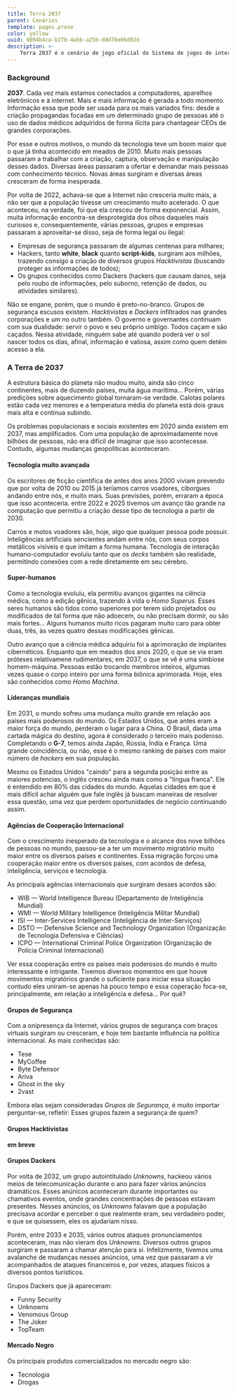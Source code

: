 ```yaml
---
title: Terra 2037
parent: Cenários
template: pages.prose
color: yellow
uuid: d894b4ca-b27b-4abb-a25b-ddd76e06d83d
description: >-
    Terra 2037 é o cenário de jogo oficial do Sistema de jogos de interpretação (RPG), Alter Ego.
---
```


### Background

**2037**. Cada vez mais estamos conectados a computadores, aparelhos eletrônicos e à internet. Mais e mais informação é gerada a todo momento. Informação essa que pode ser usada para os mais variados fins: desde a criação propagandas focadas em um determinado grupo de pessoas até o uso de dados médicos adquiridos de forma ilícita para chantagear CEOs de grandes corporações.

Por esse e outros motivos, o mundo da tecnologia teve um boom maior que o que já tinha acontecido em meados de 2010. Muito mais pessoas passaram a trabalhar com a criação, captura, observação e manipulação desses dados. Diversas áreas passaram a ofertar e demandar mais pessoas com conhecimento técnico. Novas áreas surgiram e diversas áreas cresceram de forma inesperada.

Por volta de 2022, achava-se que a Internet não cresceria muito mais, a não ser que a população tivesse um crescimento muito acelerado. O que aconteceu, na verdade, foi que ela cresceu de forma exponencial. Assim, muita informação encontra-se desprotegida dos olhos daqueles mais curiosos e, consequentemente, várias pessoas, grupos e empresas passaram a aproveitar-se disso, seja de forma legal ou ilegal:

- Empresas de segurança passaram de algumas centenas para milhares;
- Hackers, tanto **white**, **black** quanto **script-kids**, surgiram aos milhões, trazendo consigo a criação de diversos grupos *Hacktivistas* (buscando proteger as informações de todos);
- Os grupos conhecidos como Dackers (hackers que causam danos, seja pelo roubo de informações, pelo suborno, retenção de dados, ou atividades similares).

Não se engane, porém, que o mundo é preto-no-branco. Grupos de segurança escusos existem. *Hacktivistas* e *Dackers* infiltrados nas grandes corporações e um no outro também. O governo e governantes continuam com sua dualidade: servir o povo e seu próprio umbigo. Todos caçam e são caçados. Nessa atividade, ninguém sabe até quando poderá ver o sol nascer todos os dias, afinal, informação é valiosa, assim como quem detém acesso a ela.

### A Terra de 2037

A estrutura básica do planeta não mudou muito, ainda são cinco continentes, mais de duzendo países, muita água marítima... Porém, várias predições sobre aquecimento global tornaram-se verdade. Calotas polares estão cada vez menores e a temperatura média do planeta está dois graus mais alta e continua subindo.

Os problemas populacionais e sociais existentes em 2020 ainda existem em 2037, mas amplificados. Com uma população de aproximadamente nove bilhões de pessoas, não era difícil de imaginar que isso acontecesse. Contudo, algumas mudanças geopolíticas aconteceram.

#### Tecnologia muito avançada

Os escritores de ficção científica de antes dos anos 2000 viviam prevendo que por volta de 2010 ou 2015 já teríamos carros voadores, ciborgues andando entre nós, e muito mais. Suas previsões, porém, erraram a época que isso aconteceria. entre 2022 e 2025 tivemos um avanço tão grande na computação que permitiu a criação desse tipo de tecnologia a partir de 2030.

Carros e motos voadores são, hoje, algo que qualquer pessoa pode possuir. Inteligências artificiais sencientes andam entre nós, com seus corpos metálicos visíveis e que imitam a forma humana. Tecnologia de interação humano-computador evoluiu tanto que os _decks_ também são realidade, permitindo conexões com a rede diretamente em seu cérebro.

#### Super-humanos

Como a tecnologia evoluiu, ela permitiu avanços gigantes na ciência médica, como a edição gênica, trazendo à vida o _Homo Superus_. Esses seres humanos são tidos como superiores por terem sido projetados ou modificados de tal forma que não adoecem, ou não precisam dormir, ou são mais fortes... Alguns humanos muito ricos pagaram muito caro para obter duas, três, às vezes quatro dessas modificações gênicas.

Outro avanço que a ciência médica adquiriu foi a aprimoração de implantes cibernéticos. Enquanto que em meados dos anos 2020, o que se via eram próteses relativamene rudimentares; em 2037, o que se vê é uma simbiose homem-máquina. Pessoas estão trocando membros inteiros, algumas vezes quase o corpo inteiro por uma forma biônica aprimorada. Hoje, eles são conhecidos como _Homo Machina_.

#### Lideranças mundiais

Em 2031, o mundo sofreu uma mudança muito grande em relação aos países mais poderosos do mundo. Os Estados Unidos, que antes eram a maior força do mundo, perderam o lugar para a China. O Brasil, dada uma cartada mágica do destino, agora é considerado o terceiro mais poderoso. Completando o **G-7**, temos ainda Japão, Rússia, Índia e França. Uma grande coincidência, ou não, esse é o mesmo ranking de países com maior número de _hackers_ em sua população.

Mesmo os Estados Unidos "caindo" para a segunda posição entre as maiores potencias, o inglês cresceu ainda mais como a "língua franca". Ele é entendido em 80% das cidades do mundo. Aquelas cidades em que é mais difícil achar alguém que fale inglês já buscam maneiras de resolver essa questão, uma vez que perdem oportunidades de negócio continuando assim.

#### Agências de Cooperação Internacional

Com o crescimento inesperado da tecnologia e o alcance dos nove bilhões de pessoas no mundo, passou-se a ter um movimento migratório muito maior entre os diversos países e continentes. Essa migração forçou uma cooperação maior entre os diversos países, com acordos de defesa, inteligência, serviços e tecnologia.

As principais agências internacionais que surgiram desses acordos são:

- WIB — World Intelligence Bureau (Departamento de Inteligência Mundial)
- WMI — World Military Intelligence (Inteligência Militar Mundial)
- ISI — Inter-Services Intelligence (Inteligência de Inter-Serviços)
- DSTO — Defensive Science and Technology Organization (Organização de Tecnologia Defensiva e Ciências)
- ICPO — International Criminal Police Organization (Organização de Polícia Criminal Internacional)

Ver essa cooperação entre os países mais poderosos do mundo é muito interessante e intrigante. Tivemos diversos momentos em que houve movimentos migratórios grande o suficiente para iniciar essa situação contudo eles uniram-se apenas há pouco tempo e essa coperação foca-se, principalmente, em relação a inteligência e defesa... Por quê?

#### Grupos de Segurança

Com a onipresença da Internet, vários grupos de segurança com braços virtuais surgiram ou cresceram, e hoje tem bastante influência na política internacional. As mais conhecidas são:

- Tese
- MyCoffee
- Byte Defensor
- Ariva
- Ghost in the sky
- 2vast

Embora elas sejam consideradas _Grupos de Segurança_, é muito importar perguntar-se, refletir: Esses grupos fazem a segurança de quem?

#### Grupos Hacktivistas

**em breve**

#### Grupos Dackers

Por volta de 2032, um grupo autointitulado _Unknowns_, hackeou vários meios de telecomunicação durante o ano para fazer vários anúncios dramáticos. Esses anúnicos aconteceram durante importantes ou chamativos eventos, onde grandes concentrações de pessoas estavam presentes. Nesses anúncios, os _Unknowns_ falavam que a população precisava acordar e perceber o que realmente eram, seu verdadeiro poder, e que se quisessem, eles os ajudariam nisso.

Porém, entre 2033 e 2035, vários outros ataques pronunciamentos aconteceram, mas não vieram dos _Unknowns_. Diversos outros grupos surgiram e passaram a chamar atenção para si. Infelizmente, tivemos uma avalanche de mudanças nesses anúncios, uma vez que passaram a vir acompanhados de ataques financeiros e, por vezes, ataques físicos a diversos pontos turísticos.

Grupos Dackers que já apareceram:

- Funny Security
- Unknowns
- Venomous Group
- The Joker
- TopTeam

#### Mercado Negro

Os principais produtos comercializados no mercado negro são:

- Tecnologia
- Drogas
